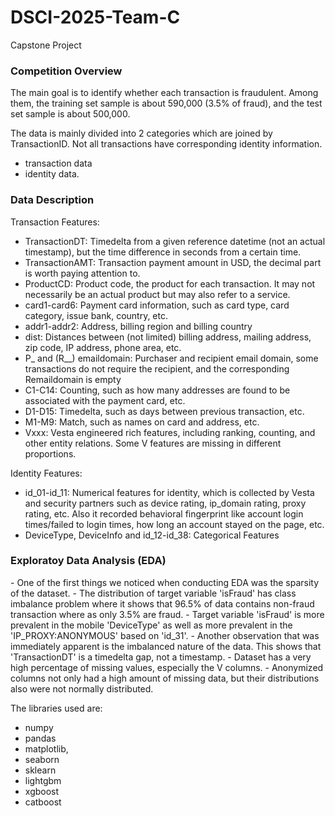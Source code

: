 # DSCI-2025-Team-C

Capstone Project

<h3>Competition Overview</h3>

The main goal is to identify whether each transaction is fraudulent. Among them, the training set sample is about 590,000 (3.5% of fraud), and the test set sample is about 500,000.

The data is mainly divided into 2 categories which are joined by TransactionID. Not all transactions have corresponding identity information.

- transaction data
- identity data.

<h3>Data Description</h3>

Transaction Features:

- TransactionDT: Timedelta from a given reference datetime (not an actual timestamp), but the time difference in seconds from a certain time.
- TransactionAMT: Transaction payment amount in USD, the decimal part is worth paying attention to.
- ProductCD: Product code, the product for each transaction. It may not necessarily be an actual product but may also refer to a service.
- card1-card6: Payment card information, such as card type, card category, issue bank, country, etc.
- addr1-addr2: Address, billing region and billing country
- dist: Distances between (not limited) billing address, mailing address, zip code, IP address, phone area, etc.
- P_ and (R__) emaildomain: Purchaser and recipient email domain, some transactions do not require the recipient, and the corresponding Remaildomain is empty
- C1-C14: Counting, such as how many addresses are found to be associated with the payment card, etc.
- D1-D15: Timedelta, such as days between previous transaction, etc.
- M1-M9: Match, such as names on card and address, etc.
- Vxxx: Vesta engineered rich features, including ranking, counting, and other entity relations. Some V features are missing in different proportions.

Identity Features:

- id_01-id_11: Numerical features for identity, which is collected by Vesta and security partners such as device rating, ip_domain rating, proxy rating, etc. Also it recorded behavioral fingerprint like account login times/failed to login times, how long an account stayed on the page, etc.
- DeviceType, DeviceInfo and id_12-id_38: Categorical Features

<h3>Exploratoy Data Analysis (EDA)</h3>
- One of the first things we noticed when conducting EDA was the sparsity of the dataset.
- The distribution of target variable 'isFraud' has class imbalance problem where it shows that 96.5% of data contains non-fraud transaction where as only 3.5% are fraud.
- Target variable 'isFraud' is more prevalent in the mobile 'DeviceType' as well as more prevalent in the 'IP_PROXY:ANONYMOUS' based on 'id_31'.
- Another observation that was immediately apparent is the imbalanced nature of the data. This shows that 'TransactionDT' is a timedelta gap, not a timestamp.
- Dataset has a very high percentage of missing values, especially the V columns.
- Anonymized columns not only had a high amount of missing data, but their distributions also were not normally distributed.

The libraries used are:

- numpy
- pandas
- matplotlib,
- seaborn
- sklearn
- lightgbm
- xgboost
- catboost
